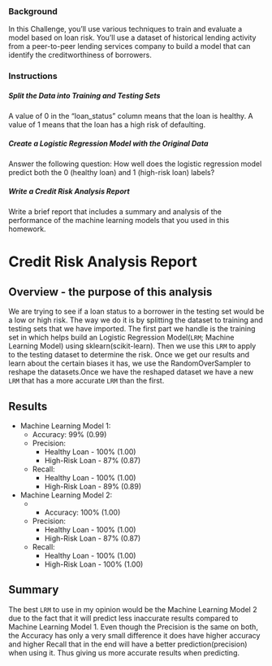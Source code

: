 ### Background
In this Challenge, you’ll use various techniques to train and evaluate a model based on loan risk. You’ll use a dataset of historical lending activity from a peer-to-peer lending services company to build a model that can identify the creditworthiness of borrowers.
### Instructions
##### Split the Data into Training and Testing Sets
A value of 0 in the “loan_status” column means that the loan is healthy. A value of 1 means that the loan has a high risk of defaulting.
##### Create a Logistic Regression Model with the Original Data
Answer the following question: How well does the logistic regression model predict both the 0 (healthy loan) and 1 (high-risk loan) labels?
##### Write a Credit Risk Analysis Report
Write a brief report that includes a summary and analysis of the performance of the machine learning models that you used in this homework. 

# Credit Risk Analysis Report
## Overview - the purpose of this analysis
We are trying to see if a loan status to a borrower in the testing set would be a low or high risk. The way we do it is by splitting the dataset to training and testing sets that we have imported. The first part we handle is the training set in which helps build an Logistic Regression Model(`LRM`; Machine Learning Model) using sklearn(scikit-learn). Then we use this `LRM` to apply to the testing dataset to determine the risk. Once we get our results and learn about the certain biases it has, we use the RandomOverSampler to reshape the datasets.Once we have the reshaped dataset we have a new `LRM` that has a more accurate `LRM` than the first. 

## Results
* Machine Learning Model 1:
   * Accuracy: 99% (0.99)
   * Precision:
     * Healthy Loan - 100% (1.00)
     * High-Risk Loan - 87% (0.87)
   * Recall:
     * Healthy Loan - 100% (1.00)
     * High-Risk Loan - 89% (0.89)
* Machine Learning Model 2:
   * * Accuracy: 100% (1.00)
   * Precision:
     * Healthy Loan - 100% (1.00)
     * High-Risk Loan - 87% (0.87)
   * Recall:
     * Healthy Loan - 100% (1.00)
     * High-Risk Loan - 100% (1.00)

## Summary
The best `LRM` to use in my opinion would be the Machine Learning Model 2 due to the fact that it will predict less inaccurate results compared to Machine Learning Model 1. Even though the Precision is the same on both, the Accuracy has only a very small difference it does have higher accuracy and higher Recall that in the end will have a better prediction(precision) when using it. Thus giving us more accurate results when predicting.
